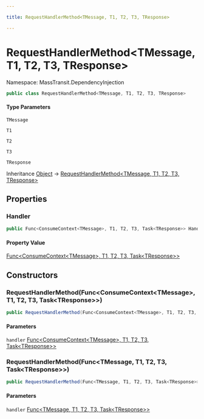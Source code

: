 ```yaml
---

title: RequestHandlerMethod<TMessage, T1, T2, T3, TResponse>

---
```


# RequestHandlerMethod\<TMessage, T1, T2, T3, TResponse\>

Namespace: MassTransit.DependencyInjection

```csharp
public class RequestHandlerMethod<TMessage, T1, T2, T3, TResponse>
```

#### Type Parameters

`TMessage`<br/>

`T1`<br/>

`T2`<br/>

`T3`<br/>

`TResponse`<br/>

Inheritance [Object](https://learn.microsoft.com/en-us/dotnet/api/system.object) → [RequestHandlerMethod\<TMessage, T1, T2, T3, TResponse\>](../masstransit-dependencyinjection/requesthandlermethod-5)

## Properties

### **Handler**

```csharp
public Func<ConsumeContext<TMessage>, T1, T2, T3, Task<TResponse>> Handler { get; }
```

#### Property Value

[Func\<ConsumeContext\<TMessage\>, T1, T2, T3, Task\<TResponse\>\>](https://learn.microsoft.com/en-us/dotnet/api/system.func-5)<br/>

## Constructors

### **RequestHandlerMethod(Func\<ConsumeContext\<TMessage\>, T1, T2, T3, Task\<TResponse\>\>)**

```csharp
public RequestHandlerMethod(Func<ConsumeContext<TMessage>, T1, T2, T3, Task<TResponse>> handler)
```

#### Parameters

`handler` [Func\<ConsumeContext\<TMessage\>, T1, T2, T3, Task\<TResponse\>\>](https://learn.microsoft.com/en-us/dotnet/api/system.func-5)<br/>

### **RequestHandlerMethod(Func\<TMessage, T1, T2, T3, Task\<TResponse\>\>)**

```csharp
public RequestHandlerMethod(Func<TMessage, T1, T2, T3, Task<TResponse>> handler)
```

#### Parameters

`handler` [Func\<TMessage, T1, T2, T3, Task\<TResponse\>\>](https://learn.microsoft.com/en-us/dotnet/api/system.func-5)<br/>
